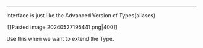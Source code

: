 - - -
Interface is just like the Advanced Version of Types(aliases)

![[Pasted image 20240527195441.png|400]]

Use this when we want to extend the Type.